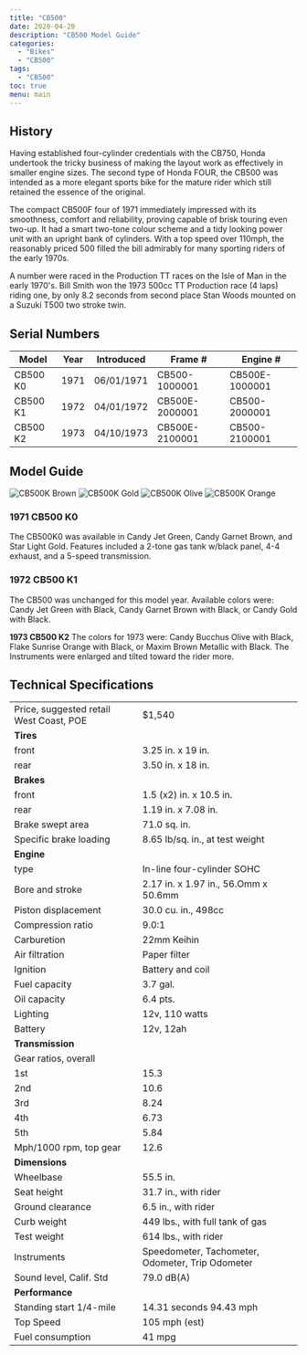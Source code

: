```yaml
---
title: "CB500"
date: 2020-04-20
description: "CB500 Model Guide"
categories:
  - "Bikes"
  - "CB500"
tags:
  - "CB500"
toc: true
menu: main
---
```


## History

Having established four-cylinder credentials with the CB750, Honda undertook the tricky business of making the layout work as effectively in smaller engine sizes. The second type of Honda FOUR, the CB500 was intended as a more elegant sports bike for the mature rider which still retained the essence of the original. 

The compact CB500F four of 1971 immediately impressed with its smoothness, comfort and reliability, proving capable of brisk touring even two-up. It had a smart two-tone colour scheme and a tidy looking power unit with an upright bank of cylinders. With a top speed over 110mph, the reasonably priced 500 filled the bill admirably for many sporting riders of the early 1970s.

A number were raced in the Production TT races on the Isle of Man in the early 1970's. Bill Smith won the 1973 500cc TT Production race (4 laps) riding one, by only 8.2 seconds from second place Stan Woods mounted on a Suzuki T500 two stroke twin.


## Serial Numbers

| Model| Year | Introduced | Frame # | Engine # |
|------|------|------------|---------|----------|
| CB500 K0 | 1971 | 06/01/1971 | CB500-1000001 | CB500E-1000001 |
| CB500 K1 | 1972 | 04/01/1972 | CB500E-2000001 | CB500-2000001 |
| CB500 K2 | 1973 | 04/10/1973 | CB500E-2100001 | CB500-2100001 |


## Model Guide

![CB500K Brown](/static/cb500k-brown.png)
![CB500K Gold](/static/cb500k0-gold.jpg)
![CB500K Olive](/static/cb500k-olive.jpg)
![CB500K Orange](/static/cb500k-orange.png)

### 1971 CB500 K0
The CB500K0 was available in Candy Jet Green, Candy Garnet Brown, and Star Light Gold. Features included a 2-tone gas tank w/black panel, 4-4 exhaust, and a 5-speed transmission.

### 1972 CB500 K1
The CB500 was unchanged for this model year. Available colors were: Candy Jet Green with Black, Candy Garnet Brown with Black, or Candy Gold with Black.

**1973 CB500 K2**
The colors for 1973 were: Candy Bucchus Olive with Black, Flake Sunrise Orange with Black, or Maxim Brown Metallic with Black. The Instruments were enlarged and tilted toward the rider more.


## Technical Specifications

| | |
|---|---|
| Price, suggested retail West Coast, POE | $1,540 |
| **Tires** | |
| front | 3.25 in. x 19 in. |
| rear | 3.50 in. x 18 in. |
| **Brakes** | |
| front | 1.5 (x2) in. x 10.5 in. |
| rear | 1.19 in. x 7.08 in. |
| Brake swept area | 71.0 sq. in. |
| Specific brake loading | 8.65 lb/sq. in., at test weight |
| **Engine** | |
| type | In-line four-cylinder SOHC |
| Bore and stroke | 2.17 in. x 1.97 in., 56.Omm x 50.6mm |
| Piston displacement | 30.0 cu. in., 498cc |
| Compression ratio | 9.0:1 |
| Carburetion | 22mm Keihin |
| Air filtration | Paper filter |
| Ignition | Battery and coil |
| Fuel capacity | 3.7 gal. |
| Oil capacity | 6.4 pts. |
| Lighting | 12v, 110 watts |
| Battery | 12v, 12ah |
| **Transmission** | |
| Gear ratios, overall | |
| 1st | 15.3 |
| 2nd | 10.6 |
| 3rd | 8.24 |
| 4th | 6.73 |
| 5th | 5.84 |
| Mph/1000 rpm, top gear | 12.6 |
| **Dimensions** | |
| Wheelbase | 55.5 in. |
| Seat height | 31.7 in., with rider |
| Ground clearance | 6.5 in., with rider |
| Curb weight | 449 lbs., with full tank of gas |
| Test weight | 614 lbs., with rider |
| Instruments | Speedometer, Tachometer, Odometer, Trip Odometer |
| Sound level, Calif. Std | 79.0 dB(A) |
| **Performance** | |
| Standing start 1/4-mile | 14.31 seconds 94.43 mph |
| Top Speed | 105 mph (est) |
| Fuel consumption | 41 mpg |